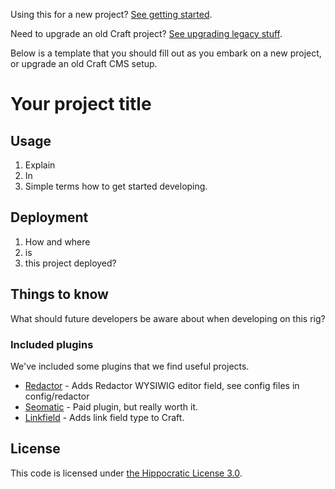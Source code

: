Using this for a new project? [See getting started](GETTING_STARTED.md).

Need to upgrade an old Craft project? [See upgrading legacy stuff](UPGRADING_LEGACY_RIG.md).

Below is a template that you should fill out as you embark on a new project, or upgrade an old Craft CMS setup.

# Your project title

## Usage

1.  Explain
2.  In
3.  Simple terms how to get started developing.

## Deployment

1.  How and where
2.  is
3.  this project deployed?

## Things to know

What should future developers be aware about when developing on this rig?

### Included plugins

We've included some plugins that we find useful projects.

- [Redactor](https://plugins.craftcms.com/redactor) - Adds Redactor WYSIWIG editor field, see config files in config/redactor
- [Seomatic](https://plugins.craftcms.com/seomatic) - Paid plugin, but really worth it.
- [Linkfield](https://plugins.craftcms.com/typedlinkfield) - Adds link field type to Craft.

## License

This code is licensed under [the Hippocratic License 3.0](LICENSE.md).
